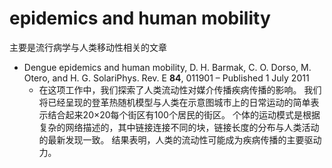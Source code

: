 # epidemics and human mobility

主要是流行病学与人类移动性相关的文章

- Dengue epidemics and human mobility, D. H. Barmak, C. O. Dorso, M. Otero, and H. G. SolariPhys. Rev. E **84**, 011901 – Published 1 July 2011 
  - 在这项工作中，我们探索了人类流动性对媒介传播疾病传播的影响。 我们将已经呈现的登革热随机模型与人类在示意图城市上的日常运动的简单表示结合起来20×20每个街区有100个居民的街区。 个体的运动模式是根据复杂的网络描述的，其中链接连接不同的块，链接长度的分布与人类活动的最新发现一致。 结果表明，人类的流动性可能成为疾病传播的主要驱动力。

